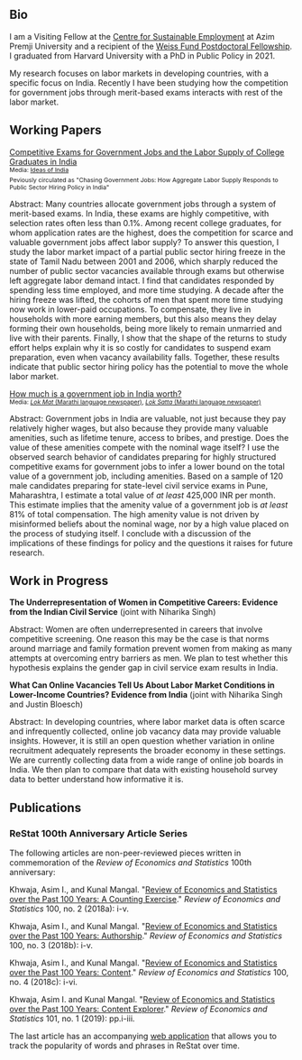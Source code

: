 ## Bio

I am a Visiting Fellow at the <a href="https://cse.azimpremjiuniversity.edu.in/">Centre for Sustainable Employment</a> at Azim Premji University and a recipient of the <a href="https://bfi.uchicago.edu/the-weiss-fund/about/">Weiss Fund Postdoctoral Fellowship</a>. I graduated from Harvard University with a PhD in Public Policy in 2021.

My research focuses on labor markets in developing countries, with a specific focus on India. Recently I have been studying how the competition for government jobs through merit-based exams interacts with rest of the labor market.

## Working Papers

<div><a style="padding-bottom: 0px; margin-bottom: 0px;" href="files/papers/competitive-exams.pdf" target="_blank">Competitive Exams for Government Jobs and the Labor Supply of College Graduates in India</a>
<p style="font-size: 8pt; margin-top: 0px; margin-bottom: 5px">Media: <a href="https://www.discoursemagazine.com/economics/2021/01/14/ideas-of-india-chasing-government-jobs-in-india/">Ideas of India</a></p>
<p style="font-size: 8pt; margin-top: 0px; margin-bottom: 10px;">Peviously circulated as "Chasing Government Jobs: How Aggregate Labor Supply Responds to Public Sector Hiring Policy in India"</p></div>

Abstract: Many countries allocate government jobs through a system of merit-based exams. In India, these exams are highly competitive, with selection rates often less than 0.1%. Among recent college graduates, for whom application rates are the highest, does the competition for scarce and valuable government jobs affect labor supply? To answer this question, I study the labor market impact of a partial public sector hiring freeze in the state of Tamil Nadu between 2001 and 2006, which sharply reduced the number of public sector vacancies available through exams but otherwise left aggregate labor demand intact. I find that candidates responded by spending less time employed, and more time studying. A decade after the hiring freeze was lifted, the cohorts of men that spent more time studying now work in lower-paid occupations. To compensate, they live in households with more earning members, but this also means they delay forming their own households, being more likely to remain unmarried and live with their parents. Finally, I show that the shape of the returns to study effort helps explain why it is so costly for candidates to suspend exam preparation, even when vacancy availability falls. Together, these results indicate that public sector hiring policy has the potential to move the whole labor market.


<div><a style="padding-bottom: 0px; margin-bottom: 0px;" href="files/papers/value-govjob.pdf" target="_blank">How much is a government job in India worth?</a> 
<p style="font-size:8pt; margin-top: 0px; margin-bottom: 10px;">Media: <a href="https://www.lokmat.com/pune/phd-competition-examination-practitioners/"><i>Lok Mat</i> (Marathi language newspaper)</a>, <a href="files/media/loksatta.png" target="_blank"><i>Lok Satta</i> (Marathi language newspaper)</a></p></div>

Abstract: Government jobs in India are valuable, not just because they pay relatively higher wages, but also because they provide many valuable amenities, such as lifetime tenure, access to bribes, and prestige. Does the value of these amenities compete with the nominal wage itself? I use the observed search behavior of candidates preparing for highly structured competitive exams for government jobs to infer a lower bound on the total value of a government job, including amenities. Based on a sample of 120 male candidates preparing for state-level civil service exams in Pune, Maharashtra, I estimate a total value of <i>at least</i> 425,000 INR per month. This estimate implies that the amenity value of a government job is <i>at least</i> 81% of total compensation. The high amenity value is not driven by misinformed beliefs about the nominal wage, nor by a high value placed on the process of studying itself. I conclude with a discussion of the implications of these findings for policy and the questions it raises for future research.

## Work in Progress

<b>The Underrepresentation of Women in Competitive Careers: Evidence from the Indian Civil Service</b> (joint with Niharika Singh)

Abstract: Women are often underrepresented in careers that involve competitive screening. One reason this may be the case is that norms around marriage and family formation prevent women from making as many attempts at overcoming entry barriers as men. We plan to test whether this hypothesis explains the gender gap in civil service exam results in India.


<b>What Can Online Vacancies Tell Us About Labor Market Conditions in Lower-Income Countries? Evidence from India</b> (joint with Niharika Singh and Justin Bloesch)

Abstract: In developing countries, where labor market data is often scarce and infrequently collected, online job vacancy data may provide valuable insights. However, it is still an open question whether variation in online recruitment adequately represents the broader economy in these settings. We are currently collecting data from a wide range of online job boards in India. We then plan to compare that data with existing household survey data to better understand how informative it is.

## Publications

### ReStat 100th Anniversary Article Series

The following articles are non-peer-reviewed pieces written in commemoration of the <i>Review of Economics and Statistics</i> 100th anniversary:

Khwaja, Asim I., and Kunal Mangal. "<a href="https://direct.mit.edu/rest/article/100/2/i/58460/Review-of-Economics-and-Statistics-over-the-Past">Review of Economics and Statistics over the Past 100 Years: A Counting Exercise</a>." <i>Review of Economics and Statistics</i> 100, no. 2 (2018a): i-v.

Khwaja, Asim I., and Kunal Mangal. "<a href="https://direct.mit.edu/rest/article/100/3/i/58477/Review-of-Economics-and-Statistics-over-the-Past">Review of Economics and Statistics over the Past 100 Years: Authorship</a>." <i>Review of Economics and Statistics</i> 100, no. 3 (2018b): i-v.

Khwaja, Asim I., and Kunal Mangal. "<a href="https://direct.mit.edu/rest/article/100/4/i/58506/Review-of-Economics-and-Statistics-over-the-Past">Review of Economics and Statistics over the Past 100 Years: Content</a>." <i>Review of Economics and Statistics</i> 100, no. 4 (2018c): i-vi.

Khwaja, Asim I. and Kunal Mangal. "<a href="https://direct.mit.edu/rest/article/101/1/i/58662/Review-of-Economics-and-Statistics-over-the-Past">Review of Economics and Statistics over the Past 100 Years: Content Explorer</a>." <i>Review of Economics and Statistics</i> 101, no. 1 (2019): pp.i-iii.

The last article has an accompanying <a href="https://rest-wordcount.shinyapps.io/explorer/">web application</a> that allows you to track the popularity of words and phrases in ReStat over time.
